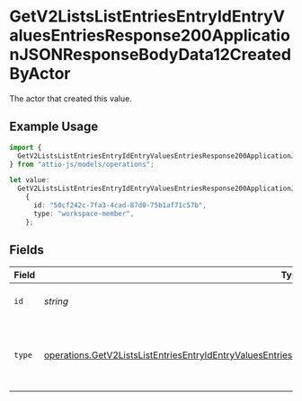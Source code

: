 # GetV2ListsListEntriesEntryIdEntryValuesEntriesResponse200ApplicationJSONResponseBodyData12CreatedByActor

The actor that created this value.

## Example Usage

```typescript
import {
  GetV2ListsListEntriesEntryIdEntryValuesEntriesResponse200ApplicationJSONResponseBodyData12CreatedByActor,
} from "attio-js/models/operations";

let value:
  GetV2ListsListEntriesEntryIdEntryValuesEntriesResponse200ApplicationJSONResponseBodyData12CreatedByActor =
    {
      id: "50cf242c-7fa3-4cad-87d0-75b1af71c57b",
      type: "workspace-member",
    };
```

## Fields

| Field                                                                                                                                                                                                                                  | Type                                                                                                                                                                                                                                   | Required                                                                                                                                                                                                                               | Description                                                                                                                                                                                                                            |
| -------------------------------------------------------------------------------------------------------------------------------------------------------------------------------------------------------------------------------------- | -------------------------------------------------------------------------------------------------------------------------------------------------------------------------------------------------------------------------------------- | -------------------------------------------------------------------------------------------------------------------------------------------------------------------------------------------------------------------------------------- | -------------------------------------------------------------------------------------------------------------------------------------------------------------------------------------------------------------------------------------- |
| `id`                                                                                                                                                                                                                                   | *string*                                                                                                                                                                                                                               | :heavy_minus_sign:                                                                                                                                                                                                                     | An ID to identify the actor.                                                                                                                                                                                                           |
| `type`                                                                                                                                                                                                                                 | [operations.GetV2ListsListEntriesEntryIdEntryValuesEntriesResponse200ApplicationJSONResponseBodyData12Type](../../models/operations/getv2listslistentriesentryidentryvaluesentriesresponse200applicationjsonresponsebodydata12type.md) | :heavy_minus_sign:                                                                                                                                                                                                                     | The type of actor. [Read more information on actor types here](/docs/actors).                                                                                                                                                          |